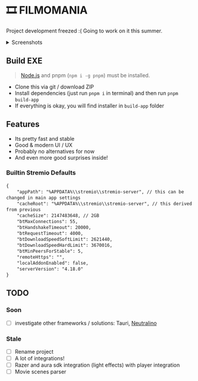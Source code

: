 # 🎞️ FILMOMANIA

Project development freezed :( Going to work on it this summer.

<details>
<summary>Screenshots</summary>

![screenshot-main-screen](./docs-assets/screenshot-main-screen.png)
![screenshot-films-search](./docs-assets/screenshot-films-search.png)
![screenshot-torrents-select.png](./docs-assets/screenshot-torrents-select.png)

I know, design is bad. I'll use [arwes](https://playground.arwes.dev/core) in future releases.
</details>

## Build EXE

> [Node.js](https://nodejs.org/) and pnpm (`npm i -g pnpm`) must be installed.

- Clone this via git / download ZIP
- Install dependencies (just run `pnpm i` in terminal) and then run `pnpm build-app`
- If everything is okay, you will find installer in `build-app` folder

## Features

- Its pretty fast and stable
- Good & modern UI / UX
- Probably no alternatives for now
- And even more good surprises inside!

### Builtin Stremio Defaults

```jsonc
{
    "appPath": "%APPDATA%\\stremio\\stremio-server", // this can be changed in main app settings
    "cacheRoot": "%APPDATA%\\stremio\\stremio-server", // this derived from previous
    "cacheSize": 2147483648, // 2GB
    "btMaxConnections": 55,
    "btHandshakeTimeout": 20000,
    "btRequestTimeout": 4000,
    "btDownloadSpeedSoftLimit": 2621440,
    "btDownloadSpeedHardLimit": 3670016,
    "btMinPeersForStable": 5,
    "remoteHttps": "",
    "localAddonEnabled": false,
    "serverVersion": "4.18.0"
}
```

## TODO

### Soon

- [ ] investigate other frameworks / solutions: Tauri, [Neutralino](https://neutralino.js.org/docs/#/)

### Stale

- [ ] Rename project
- [ ] A lot of integrations!
- [ ] Razer and aura sdk integration (light effects) with player integration
- [ ] Movie scenes parser
